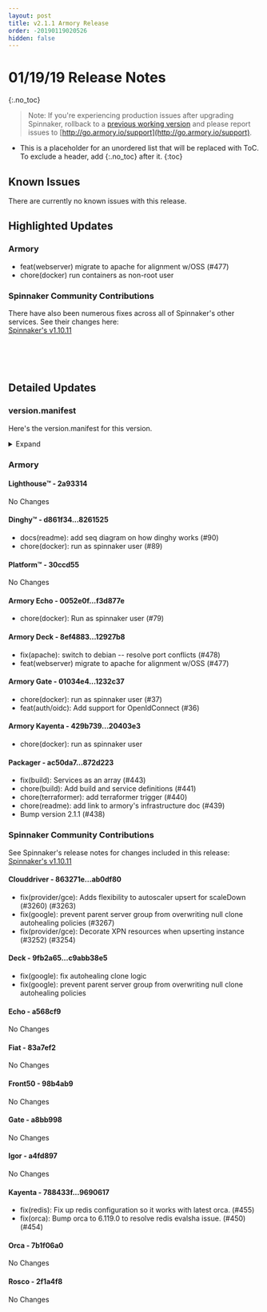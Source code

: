 ```yaml
---
layout: post
title: v2.1.1 Armory Release
order: -20190119020526
hidden: false
---
```


# 01/19/19 Release Notes
{:.no_toc}

> Note: If you're experiencing production issues after upgrading Spinnaker, rollback to a [previous working version](http://docs.armory.io/admin-guides/troubleshooting/#i-upgraded-spinnaker-and-it-is-no-longer-responding-how-do-i-rollback) and please report issues to [http://go.armory.io/support](http://go.armory.io/support).

* This is a placeholder for an unordered list that will be replaced with ToC. To exclude a header, add {:.no_toc} after it.
{:toc}


## Known Issues
There are currently no known issues with this release.

## Highlighted Updates
### Armory
 - feat(webserver) migrate to apache for alignment w/OSS (#477)
 - chore(docker) run containers as non-root user
 

<!--- A quick summary of what's changed with Armory -->

###  Spinnaker Community Contributions
There have also been numerous fixes across all of Spinnaker's other services. See their changes here:  
[Spinnaker's v1.10.11](https://www.spinnaker.io/community/releases/versions/1-10-11-changelog)  
<!--- Example message
[Spinnaker's v1.7.1](https://www.spinnaker.io/community/releases/versions/1-7-1-changelog)  
-->

<br><br><br>
## Detailed Updates

### version.manifest
Here's the version.manifest for this version.
<details><summary>Expand</summary>
<pre class="highlight">
<code>export jenkins_build_number=2584
export packager_version=872d223
export oss_release_type=stable
export armoryspinnaker_version=2.1.1-rc2584
export armoryspinnaker_version_manifest_url=https://s3-us-west-2.amazonaws.com/armory-web/install/release/armoryspinnaker-v2.1.1-rc2584-version.manifest
export fiat_version=release-1.10.x-83a7ef2
export front50_version=release-1.10.x-98b4ab9
export igor_version=release-1.10.x-a4fd897
export rosco_version=release-1.10.x-2f1a4f8
export clouddriver_version=release-1.10.x-ab0df80
export spinnaker_monitoring_version=release-1.10.x-4a87d20
export lighthouse_version=2a93314
export barometer_version=64a613c
export configurator_version=master-0db688c
export dinghy_version=master-8261525
export platform_version=master-30ccd55
export gate_armory_version=1232c37-release-1.10.x-a8bb998
export gate_version=release-1.10.x-a8bb998
export echo_armory_version=f3d877e-release-1.10.x-a568cf9
export echo_version=release-1.10.x-a568cf9
export kayenta_armory_version=20403e3-release-1.10.x-9690617
export kayenta_version=release-1.10.x-9690617
export orca_armory_version=62da02c-release-1.10.x-7b1f06a0
export orca_version=release-1.10.x-7b1f06a0
export deck_armory_version=12927b8-release-1.10.x-c9abb38e5
export deck_version=release-1.10.x-c9abb38e5
export deck_artifacts_url=https://s3-us-west-2.amazonaws.com/armory-artifacts/spinnaker/deck/spinnaker-deck-release-1.10.x-c9abb38e5.tgz
export OSS_VERSION=version-2.5.7
export OSS_GIT_HASH=c9abb38e5
export OSS_BRANCH=release-1.10.x
export TAGGED_IMAGE=armory/deck:2.5.7-c9abb38e5-b558-12927b8
export SERVICE_REPO=deck
export SERVICE_VERSION=2.5.7
export SERVICE_BRANCH=release-1.10.x
export SERVICE_HASH=c9abb38e5</code>
</pre>
</details>



### Armory
#### Lighthouse&trade; - 2a93314
No Changes

#### Dinghy&trade; - d861f34...8261525
 - docs(readme): add seq diagram on how dinghy works (#90)
 - chore(docker): run as spinnaker user (#89)

#### Platform&trade; - 30ccd55
No Changes

#### Armory Echo  - 0052e0f...f3d877e
 - chore(docker): Run as spinnaker user (#79)

#### Armory Deck  - 8ef4883...12927b8
 - fix(apache): switch to debian -- resolve port conflicts (#478)
 - feat(webserver) migrate to apache for alignment w/OSS (#477)

#### Armory Gate  - 01034e4...1232c37
 - chore(docker): run as spinnaker user (#37)
 - feat(auth/oidc): Add support for OpenIdConnect (#36)

#### Armory Kayenta  - 429b739...20403e3
 - chore(docker): run as spinnaker user

#### Packager - ac50da7...872d223
 - fix(build): Services as an array (#443)
 - chore(build): Add build and service definitions (#441)
 - chore(terraformer): add terraformer trigger (#440)
 - chore(readme): add link to armory's infrastructure doc (#439)
 - Bump version 2.1.1 (#438)


###  Spinnaker Community Contributions
See Spinnaker's release notes for changes included in this release:
[Spinnaker's v1.10.11](https://www.spinnaker.io/community/releases/versions/1-10-11-changelog)

#### Clouddriver  - 863271e...ab0df80
 - fix(provider/gce): Adds flexibility to autoscaler upsert for scaleDown (#3260) (#3263)
 - fix(google): prevent parent server group from overwriting null clone autohealing policies (#3267)
 - fix(provider/gce): Decorate XPN resources when upserting instance (#3252) (#3254)

#### Deck  - 9fb2a65...c9abb38e5
 - fix(google): fix autohealing clone logic
 - fix(google): prevent parent server group from overwriting null clone autohealing policies

#### Echo  - a568cf9
No Changes

#### Fiat  - 83a7ef2
No Changes

#### Front50  - 98b4ab9
No Changes

#### Gate  - a8bb998
No Changes

#### Igor  - a4fd897
No Changes

#### Kayenta  - 788433f...9690617
 - fix(redis): Fix up redis configuration so it works with latest orca. (#455)
 - fix(orca): Bump orca to 6.119.0 to resolve redis evalsha issue. (#450) (#454)

#### Orca  - 7b1f06a0
No Changes

#### Rosco  - 2f1a4f8
No Changes
